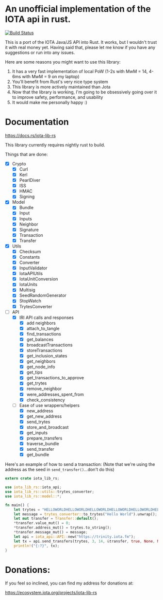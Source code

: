 # An unofficial implementation of the IOTA api in rust.
[![Build Status](https://travis-ci.org/njaremko/iota-lib-rs.svg?branch=master)](https://travis-ci.org/njaremko/iota-lib-rs)


This is a port of the IOTA Java/JS API into Rust. It works, but I wouldn't trust it with real money yet. Having said that, please let me know if you have any suggestions or run into any issues.

Here are some reasons you might want to use this library:
1. It has a very fast implementation of local PoW (1-2s with MwM = 14, 4-6ms with MwM = 9 on my laptop)
2. You'll benefit from Rust's very nice type system
3. This library is more actively maintained than Jota
4. Now that the library is working, I'm going to be obsessively going over it to improve safety, performance, and usability
5. It would make me personally happy :)

# Documentation

https://docs.rs/iota-lib-rs

This library currently requires nightly rust to build.

Things that are done:

- [x] Crypto
    - [x] Curl
    - [x] Kerl
    - [x] PearlDiver
    - [x] ISS
    - [x] HMAC
    - [x] Signing
- [x] Model
    - [x] Bundle
    - [x] Input
    - [x] Inputs
    - [x] Neighbor
    - [x] Signature
    - [x] Transaction
    - [x] Transfer
- [x] Utils
    - [x] Checksum
    - [x] Constants
    - [x] Converter
    - [x] InputValidator
    - [x] IotaAPIUtils
    - [x] IotaUnitConversion
    - [x] IotaUnits
    - [x] Multisig
    - [x] SeedRandomGenerator
    - [x] StopWatch
    - [x] TrytesConverter
- [ ] API
    - [x] IRI API calls and responses
        - [x] add neighbors
        - [x] attach_to_tangle
        - [x] find_transactions
        - [x] get_balances
        - [x] broadcastTransactions
        - [x] storeTransactions
        - [x] get_inclusion_states
        - [x] get_neighbors
        - [x] get_node_info
        - [x] get_tips
        - [x] get_transactions_to_approve
        - [x] get_trytes
        - [x] remove_neighbor
        - [x] were_addresses_spent_from
        - [x] check_consistency
    - [ ] Ease of use wrappers/helpers
        - [x] new_address
        - [x] get_new_address
        - [x] send_trytes
        - [x] store_and_broadcast
        - [x] get_inputs
        - [x] prepare_transfers
        - [x] traverse_bundle
        - [x] send_transfer
        - [x] get_bundle

Here's an example of how to send a transaction: (Note that we're using the address as the seed in `send_transfer()`...don't do this)
```rust
extern crate iota_lib_rs;

use iota_lib_rs::iota_api;
use iota_lib_rs::utils::trytes_converter;
use iota_lib_rs::model::*;

fn main() {
    let trytes = "HELLOWORLDHELLOWORLDHELLOWORLDHELLOWORLDHELLOWORLDHELLOWORLDHELLOWORLDHELLOWORLDD";
    let message = trytes_converter::to_trytes("Hello World").unwrap();
    let mut transfer = Transfer::default();
    *transfer.value_mut() = 0;
    *transfer.address_mut() = trytes.to_string();
    *transfer.message_mut() = message;
    let api = iota_api::API::new("https://trinity.iota.fm");
    let tx = api.send_transfers(trytes, 3, 14, &transfer, true, None, None, None, None, None, None).unwrap();
    println!("{:?}", tx);
}
```

# Donations:
If you feel so inclined, you can find my address for donations at:

https://ecosystem.iota.org/projects/iota-lib-rs
